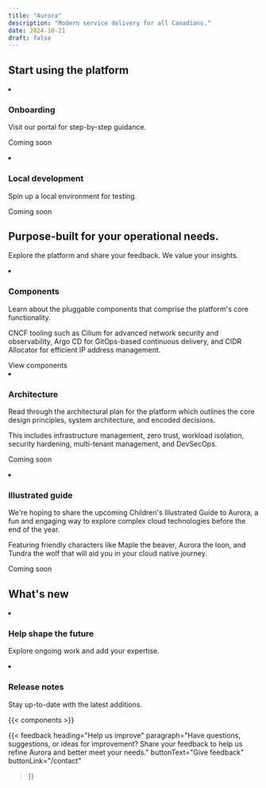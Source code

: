 ```yaml
---
title: "Aurora"
description: "Modern service delivery for all Canadians."
date: 2024-10-21
draft: false
---
```


## Start using the platform

<article class="py-500 bg-primary text-light bg-full-width">
  <gcds-grid tag="ul" columns="1fr" columns-tablet="1fr 1fr" gap="450" class="hydrated">
    <li class="list-none md:mb-0 mb-500">
      <h3 class="mb-400">Onboarding</h3>
      <p class="mb-400">Visit our portal for step-by-step guidance.</p>
      <p class="mb-400">Coming soon</p>
    </li>
    <li class="list-none">
      <h3 class="mb-400">Local development</h3>
      <p class="mb-400">Spin up a local environment for testing.</p>
      <p class="mb-400">Coming soon</p>
    </li>
  </gcds-grid>
</article>

<article class="py-450">
  <h2 class="mb-400">Purpose-built for your operational needs.</h2>
  <p class="mb-500"> Explore the platform and share your feedback. <gcds-link href="/contact" class="hydrated">We value your insights</gcds-link>.</p>
  <gcds-grid tag="ul" columns="1fr" columns-tablet="1fr 1fr" columns-desktop="1fr 1fr 1fr" gap="450" class="hydrated">
    <li class="list-none">
      <h3 class="mb-400">Components</h3>
      <p class="mb-400"> Learn about the pluggable components that comprise the platform's core functionality.</p>
      <p class="mb-400"> CNCF tooling such as Cilium for advanced network security and observability, Argo CD for GitOps-based continuous delivery, and CIDR Allocator for efficient IP address management.</p>
      <gcds-link href="/components/" class="hydrated">View components</gcds-link>
    </li>
    <li class="list-none">
      <h3 class="mb-400">Architecture</h3>
      <p class="mb-400">Read through the architectural plan for the platform which outlines the core design principles, system architecture, and encoded decisions.</p>
      <p class="mb-400">This includes infrastructure management, zero trust, workload isolation, security hardening, multi-tenant management, and DevSecOps.</P>
      <p>Coming soon</p>
    </li>
    <li class="list-none">
      <h3 class="mb-400">Illustrated guide</h3>
      <p class="mb-400">We're hoping to share the upcoming Children's Illustrated Guide to Aurora, a fun and engaging way to explore complex cloud technologies before the end of the year.</p>
      <p class="mb-400">Featuring friendly characters like Maple the beaver, Aurora the loon, and Tundra the wolf that will aid you in your cloud native journey.</p>
      <p>Coming soon</p>
    </li>
  </gcds-grid>
</article>

<article class="py-500 bg-light bg-full-width">
  <h2 class="mb-400">What's new</h2>
  <gcds-grid tag="ul" columns="1fr" columns-tablet="1fr 1fr" gap="450" class="hydrated">
    <li class="list-none bg-white p-450 b-radius-md">
      <h3 class="mb-400">
        <gcds-link href="/get-involved" class="hydrated">Help shape the future</gcds-link>
      </h3>
      <p>Explore ongoing work and add your expertise.</p>
    </li>
    <li class="list-none bg-white px-250 py-450 b-radius-md">
      <h3 class="mb-400">
        <gcds-link external="" href="https://github.com/gccloudone/aurora/blob/main/CHANGELOG.md" class="hydrated">Release notes</gcds-link>
      </h3>
      <p>Stay up-to-date with the latest additions.</p>
    </li>
  </gcds-grid>
</article>

{{< components >}}

{{< feedback
heading="Help us improve"
paragraph="Have questions, suggestions, or ideas for improvement? Share your feedback to help us refine Aurora and better meet your needs."
buttonText="Give feedback"
buttonLink="/contact"
>}}
